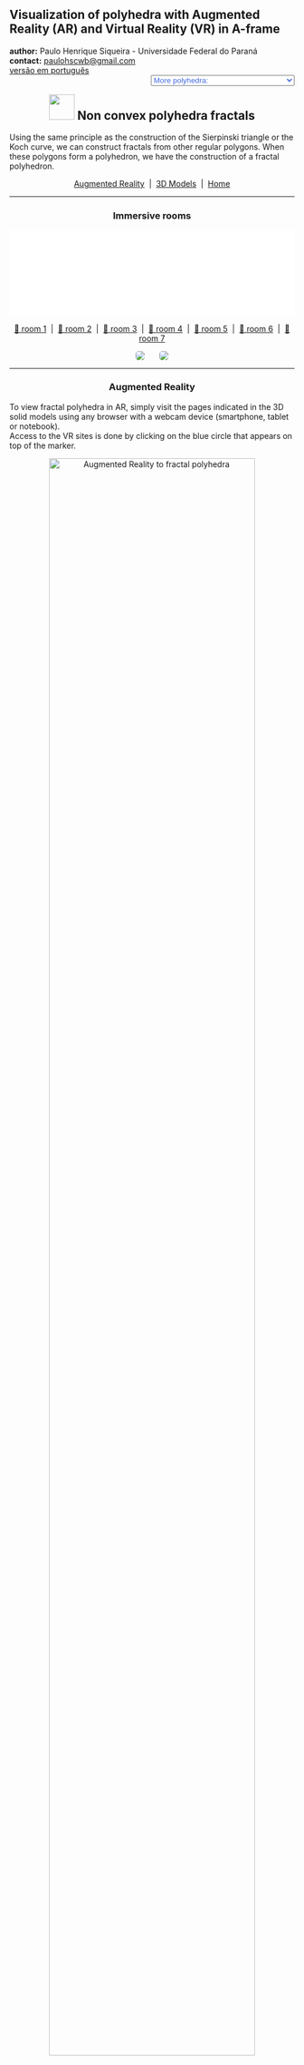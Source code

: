 <link rel="stylesheet" href="../scripts/style.css">
<link rel="icon" type="image/png" href="vr/salas/imagens/icone.png">
<h2>Visualization of polyhedra with Augmented Reality (AR) and Virtual Reality (VR) in A-frame</h2>
 <b>author:</b> Paulo Henrique Siqueira - Universidade Federal do Paraná
 <br><b>contact:</b> <a href="#">paulohscwb@gmail.com</a>
 <br><a href="https://paulohscwb.github.io/polyhedra2/fractalnonconvex/pt-br/">versão em português</a>
 <form style="margin: 0 auto; float:right; text-align:right; width:100%; margin-bottom:15px;">
	<select id="url" onchange="urlHandler(this.value)" style="color:royalblue;">
		<option disabled selected value>More polyhedra:</option>
		<option value="../ArchimedeanCatalanHulls/">Archimedean and Catalan convex hulls</option>
		<option value="../fractalplatonic/">Platonic polyhedra fractals</option>
		<option disabled value="../fractalnonconvex/">Non convex polyhedra fractals</option>
		<option value="../fractalarchimedean/">Archimedean polyhedra fractals</option>
		<option value="../chamfered/">Chamfered polyhedra</option>
		<option value="../propellor/">Propellor polyhedra</option>
		<option value="../diamonds/">Diamond polyhedra</option>
	</select>
</form>
<script>
function urlHandler(value) {                               
    window.location.assign(`${value}`);
}
</script>

<p id="p1"></p>
  <h2 align="center"><img src="vr/salas/imagens/icone.png" style="margin-bottom:-10px" width="45"> Non convex polyhedra fractals</h2>
Using the same principle as the construction of the Sierpinski triangle or the Koch curve, we can construct fractals from other regular polygons. When these polygons form a polyhedron, we have the construction of a fractal polyhedron.

<p align="center"><a href="#ra">Augmented Reality</a><span>&nbsp;&nbsp;|&nbsp;&nbsp;</span><a href="#m3d">3D Models</a><span>&nbsp;&nbsp;|&nbsp;&nbsp;</span><a href="../">Home</a></p>
  <hr>
 <h3 align="center">Immersive rooms</h3>
  <div class="embed-container"><iframe width="100%" src="sala1.htm" title="Sala Imersiva de Fractais de poliedros" frameborder="0" loading="lazy"></iframe></div>
  <p align="center"><a href="sala1.htm" target="_blank">&#x1f517; room 1</a><span>&nbsp;&nbsp;|&nbsp;&nbsp;</span><a href="sala2.htm" target="_blank">&#x1f517; room 2</a><span>&nbsp;&nbsp;|&nbsp;&nbsp;</span><a href="sala3.htm" target="_blank">&#x1f517; room 3</a><span>&nbsp;&nbsp;|&nbsp;&nbsp;</span><a href="sala4.htm" target="_blank">&#x1f517; room 4</a><span>&nbsp;&nbsp;|&nbsp;&nbsp;</span><a href="sala5.htm" target="_blank">&#x1f517; room 5</a><span>&nbsp;&nbsp;|&nbsp;&nbsp;</span><a href="sala6.htm" target="_blank">&#x1f517; room 6</a><span>&nbsp;&nbsp;|&nbsp;&nbsp;</span><a href="sala7.htm" target="_blank">&#x1f517; room 7</a></p>
  <p align="center"><img src="vr/salas/videos/fractalnonconvex1.gif" style="max-width: 47%; border-radius:5px; margin-right:5%" loading="lazy"/><img src="vr/salas/videos/fractalnonconvex2.gif" style="max-width: 47%; border-radius:5px" loading="lazy"/></p>
 <hr> 
  <h3 id="ra" align="center">Augmented Reality</h3>
To view fractal polyhedra in AR, simply visit the pages indicated in the 3D solid models using any browser with a webcam device (smartphone, tablet or notebook).
<br>Access to the VR sites is done by clicking on the blue circle that appears on top of the marker.
<p align="center"><img style="border-radius:7px;" alt="Augmented Reality to fractal polyhedra" src="ar/example.jpg" width="85%"></p>
<p align="center"><img src="ar/fractalnonconvex.gif" alt="Augmented Reality to fractal polyhedra" style="max-width: 92%; border-radius:5px;" loading="lazy"/></p>
<hr>
<h3 id="m3d" align="center">3D models</h3>
<iframe width="560" height="315" style="max-width:100%" src="https://www.youtube.com/embed/videoseries?list=PLy0I_lGW8HxWvg2uw06vbRaVe7ot5zUIQ" title="YouTube video player" frameborder="0" allow="accelerometer; autoplay; clipboard-write; encrypted-media; gyroscope; picture-in-picture; web-share" allowfullscreen></iframe>
<h4>1. Escher solid fractal</h4>
<a href="vr/FractalEscher.htm" target="_blank" title="3D model" class="fotoA"><img src="ar/18A.png" class="foto" alt="Escher solid fractal"></a><img src="ar/18.png" class="qr">
 <br><br>Applying the construction principle of the Sierpinski triangle to the 48 faces of the Escher solid, we obtain an Escher solid fractal. In the first order of fractal construction, we construct a new solid at 12 vertices of the original polyhedron. In this example, we have representations of the solid in orders 0, 1, 2 and 3.
 <table>
	<tr>
		<th>order</th>
		<th>polyhedra</th>
		<th>faces</th>
		<th>edges</th>
		<th>vertices</th>
	</tr>
	<tr>
		<td>0</td>
		<td>1</td>
		<td>48</td>
		<td>72</td>
		<td>26</td>
	</tr>
	<tr>
		<td>1</td>
		<td>12</td>
		<td>576</td>
		<td>864</td>
		<td>312</td>
	</tr>
	<tr>
		<td>2</td>
		<td>144</td>
		<td>6912</td>
		<td>10368</td>
		<td>3744</td>
	</tr>
	<tr>
		<td>3</td>
		<td>1728</td>
		<td>82944</td>
		<td>124416</td>
		<td>44928</td>
	</tr>
 </table>
 <a href="ra.html" class="raAR" title="Augmented reality" target="_blank"></a>
 <hr>
<h4>2. Small stellated dodecahedron fractal</h4>
<a href="vr/FractalSmallStellatedDodecahedron.htm" target="_blank" title="3D model" class="fotoA"><img src="ar/19A.png" class="foto" alt="Small stellated dodecahedron fractal"></a><img src="ar/19.png" class="qr">
 <br><br>Applying the construction principle of the Koch curve to the 12 faces of the small stellated dodecahedron, we obtain a small stellated dodecahedron fractal. In the first order of fractal construction, we construct a new solid at each vertex of the original polyhedron. In this example, we have representations of the solid in orders 0, 1, 2 and 3.
 <table>
	<tr>
		<th>order</th>
		<th>polyhedra</th>
		<th>faces</th>
		<th>edges</th>
		<th>vertices</th>
	</tr>
	<tr>
		<td>0</td>
		<td>1</td>
		<td>12</td>
		<td>30</td>
		<td>12</td>
	</tr>
	<tr>
		<td>1</td>
		<td>12</td>
		<td>144</td>
		<td>360</td>
		<td>144</td>
	</tr>
	<tr>
		<td>2</td>
		<td>144</td>
		<td>1728</td>
		<td>4320</td>
		<td>1728</td>
	</tr>
	<tr>
		<td>3</td>
		<td>1728</td>
		<td>20736</td>
		<td>51840</td>
		<td>20736</td>
	</tr>
 </table>
 <a href="ra.html" class="raAR" title="Augmented reality" target="_blank"></a>
 <hr>
<h4>3. Great stellated dodecahedron fractal</h4>
<a href="vr/FractalGreatStellatedDodecahedron.htm" target="_blank" title="3D model" class="fotoA"><img src="ar/22A.png" class="foto" alt="Great stellated dodecahedron fractal"></a><img src="ar/22.png" class="qr">
 <br><br>Applying the construction principle of the Koch curve to the 12 faces of the great stellated dodecahedron, we obtain a great stellated dodecahedron fractal. In the first order of fractal construction, we construct a new solid at each vertex of the original polyhedron. In this example, we have representations of the solid in orders 0, 1, 2 and 3.
 <table>
	<tr>
		<th>order</th>
		<th>polyhedra</th>
		<th>faces</th>
		<th>edges</th>
		<th>vertices</th>
	</tr>
	<tr>
		<td>0</td>
		<td>1</td>
		<td>12</td>
		<td>30</td>
		<td>20</td>
	</tr>
	<tr>
		<td>1</td>
		<td>21</td>
		<td>252</td>
		<td>630</td>
		<td>420</td>
	</tr>
	<tr>
		<td>2</td>
		<td>441</td>
		<td>5292</td>
		<td>13230</td>
		<td>8820</td>
	</tr>
	<tr>
		<td>3</td>
		<td>9261</td>
		<td>111132</td>
		<td>277830</td>
		<td>185220</td>
	</tr>
 </table>
 <a href="ra.html" class="raAR" title="Augmented reality" target="_blank"></a>
 <hr>
<h4>4. Great icosahedron fractal</h4>
<a href="vr/FractalGreatIcosahedron.htm" target="_blank" title="3D model" class="fotoA"><img src="ar/20A.png" class="foto" alt="Great icosahedron fractal"></a><img src="ar/20.png" class="qr">
 <br><br>Applying the construction principle of the Koch curve to the 20 faces of the great icosahedron, we obtain a great icosahedron fractal. In the first order of fractal construction, we construct a new solid at each vertex of the original polyhedron. In this example, we have representations of the solid in orders 0, 1, 2 and 3.
 <table>
	<tr>
		<th>order</th>
		<th>polyhedra</th>
		<th>faces</th>
		<th>edges</th>
		<th>vertices</th>
	</tr>
	<tr>
		<td>0</td>
		<td>1</td>
		<td>20</td>
		<td>30</td>
		<td>12</td>
	</tr>
	<tr>
		<td>1</td>
		<td>12</td>
		<td>240</td>
		<td>360</td>
		<td>144</td>
	</tr>
	<tr>
		<td>2</td>
		<td>144</td>
		<td>2880</td>
		<td>4320</td>
		<td>1728</td>
	</tr>
	<tr>
		<td>3</td>
		<td>1728</td>
		<td>34560</td>
		<td>51840</td>
		<td>20736</td>
	</tr>
 </table>
 <a href="ra1.html" class="raAR" title="Augmented reality" target="_blank"></a>
 <hr>
<h4>5. Great dodecahedron fractal</h4>
<a href="vr/FractalGreatDodecahedron.htm" target="_blank" title="3D model" class="fotoA"><img src="ar/21A.png" class="foto" alt="Joined Truncated Icosahedron"></a><img src="ar/21.png" class="qr">
 <br><br>Applying the construction principle of the Koch curve to the 12 faces of the great dodecahedron, we obtain a great dodecahedron fractal. In the first order of fractal construction, we construct a new solid at each vertex of the original polyhedron. In this example, we have representations of the solid in orders 0, 1, 2 and 3.
 <table>
	<tr>
		<th>order</th>
		<th>polyhedra</th>
		<th>faces</th>
		<th>edges</th>
		<th>vertices</th>
	</tr>
	<tr>
		<td>0</td>
		<td>1</td>
		<td>12</td>
		<td>30</td>
		<td>12</td>
	</tr>
	<tr>
		<td>1</td>
		<td>12</td>
		<td>144</td>
		<td>360</td>
		<td>144</td>
	</tr>
	<tr>
		<td>2</td>
		<td>144</td>
		<td>1728</td>
		<td>4320</td>
		<td>1728</td>
	</tr>
	<tr>
		<td>3</td>
		<td>1728</td>
		<td>20736</td>
		<td>51840</td>
		<td>20736</td>
	</tr>
 </table>
 <a href="ra1.html" class="raAR" title="Augmented reality" target="_blank"></a>
 <hr>
 <h4>6. Great stellapentakis dodecahedron fractal</h4>
<a href="vr/FractalGreatStellapentakisDodecahedron.htm" target="_blank" title="3D model" class="fotoA"><img src="ar/29A.png" class="foto" alt="Great stellapentakis dodecahedron fractal"></a><img src="ar/29.png" class="qr">
 <br><br>Applying the construction principle of the Koch curve to 20 faces of the great stellapentakis dodecahedron, we obtain a great stellapentakis dodecahedron fractal. In the first order of fractal construction, we construct a new solid at 20 vertices of the original polyhedron. In this example, we have representations of the solid in orders 0, 1, 2 and 3.
 <table>
	<tr>
		<th>order</th>
		<th>polyhedra</th>
		<th>faces</th>
		<th>edges</th>
		<th>vertices</th>
	</tr>
	<tr>
		<td>0</td>
		<td>1</td>
		<td>60</td>
		<td>90</td>
		<td>32</td>
	</tr>
	<tr>
		<td>1</td>
		<td>21</td>
		<td>1260</td>
		<td>1890</td>
		<td>672</td>
	</tr>
	<tr>
		<td>2</td>
		<td>441</td>
		<td>26460</td>
		<td>39690</td>
		<td>14112</td>
	</tr>
	<tr>
		<td>3</td>
		<td>9261</td>
		<td>555660</td>
		<td>833490</td>
		<td>296352</td>
	</tr>
 </table>
 <a href="ra1.html" class="raAR" title="Augmented reality" target="_blank"></a>
<hr>
<h4>7. Pentagramic dipyramid fractal</h4>
<a href="vr/FractalPentagrammicDipyramid.htm" target="_blank" title="3D model" class="fotoA"><img src="ar/23A.png" class="foto" alt="Pentagramic dipyramid fractal"></a><img src="ar/23.png" class="qr">
 <br><br>Applying the construction principle of the Koch curve to the edges that form the pentagram of the pentagramic dipyramid, we obtain a pentagramic dipyramid fractal. In the first order of fractal construction, we construct a new solid at 5 vertices of the original polyhedron. In this example, we have representations of the solid in orders 0, 1, 2, 3 and 4.
 <table>
	<tr>
		<th>order</th>
		<th>polyhedra</th>
		<th>faces</th>
		<th>edges</th>
		<th>vertices</th>
	</tr>
	<tr>
		<td>0</td>
		<td>1</td>
		<td>10</td>
		<td>15</td>
		<td>7</td>
	</tr>
	<tr>
		<td>1</td>
		<td>6</td>
		<td>60</td>
		<td>90</td>
		<td>42</td>
	</tr>
	<tr>
		<td>2</td>
		<td>36</td>
		<td>360</td>
		<td>540</td>
		<td>252</td>
	</tr>
	<tr>
		<td>3</td>
		<td>216</td>
		<td>2160</td>
		<td>3240</td>
		<td>1512</td>
	</tr>
	<tr>
		<td>4</td>
		<td>1296</td>
		<td>12960</td>
		<td>19440</td>
		<td>9072</td>
	</tr>
 </table>
 <a href="ra2.html" class="raAR" title="Augmented reality" target="_blank"></a>
 <hr>
<h4>8. Medial triambic icosahedron fractal</h4>
<a href="vr/FractalMedialTriambicIcosahedron.htm" target="_blank" title="3D model" class="fotoA"><img src="ar/24A.png" class="foto" alt="Medial triambic icosahedron fractal"></a><img src="ar/24.png" class="qr">
 <br><br>Applying the construction principle of the Koch curve to 12 faces of the medial triambic icosahedron, we obtain a medial triambic icosahedron fractal. In the first order of fractal construction, we construct a new solid at 12 vertices of the original polyhedron. In this example, we have representations of the solid in orders 0, 1, 2 and 3.
 <table>
	<tr>
		<th>order</th>
		<th>polyhedra</th>
		<th>faces</th>
		<th>edges</th>
		<th>vertices</th>
	</tr>
	<tr>
		<td>0</td>
		<td>1</td>
		<td>20</td>
		<td>60</td>
		<td>24</td>
	</tr>
	<tr>
		<td>1</td>
		<td>13</td>
		<td>260</td>
		<td>780</td>
		<td>312</td>
	</tr>
	<tr>
		<td>2</td>
		<td>169</td>
		<td>3380</td>
		<td>10140</td>
		<td>4056</td>
	</tr>
	<tr>
		<td>3</td>
		<td>2197</td>
		<td>43940</td>
		<td>131820</td>
		<td>52728</td>
	</tr>
 </table>
 <a href="ra2.html" class="raAR" title="Augmented reality" target="_blank"></a>
 <hr>
 <h4>9. Great rhombic triacontahedron fractal</h4>
<a href="vr/FractalGreatRhombicTriacontahedron.htm" target="_blank" title="3D model" class="fotoA"><img src="ar/44A.png" class="foto" alt="Great rhombic triacontahedron fractal"></a><img src="ar/44.png" class="qr">
 <br><br>Applying the construction principle of the Koch curve to 20 faces of the great rhombic triacontahedron, we obtain a great rhombic triacontahedron fractal. In the first order of fractal construction, we construct a new solid at 20 vertices of the original polyhedron. In this example, we have representations of the solid in orders 0, 1, 2 and 3.
 <table>
	<tr>
		<th>order</th>
		<th>polyhedra</th>
		<th>faces</th>
		<th>edges</th>
		<th>vertices</th>
	</tr>
	<tr>
		<td>0</td>
		<td>1</td>
		<td>30</td>
		<td>60</td>
		<td>32</td>
	</tr>
	<tr>
		<td>1</td>
		<td>21</td>
		<td>630</td>
		<td>1260</td>
		<td>672</td>
	</tr>
	<tr>
		<td>2</td>
		<td>441</td>
		<td>13230</td>
		<td>26460</td>
		<td>14112</td>
	</tr>
	<tr>
		<td>3</td>
		<td>9261</td>
		<td>277830</td>
		<td>555660</td>
		<td>296352</td>
	</tr>
 </table>
 <a href="ra2.html" class="raAR" title="Augmented reality" target="_blank"></a>
 <hr>
 <h4>10. Medial rhombic triacontahedron fractal</h4>
<a href="vr/FractalMedialRhombicTriacontahedron.htm" target="_blank" title="3D model" class="fotoA"><img src="ar/25A.png" class="foto" alt="Medial rhombic triacontahedron fractal"></a><img src="ar/25.png" class="qr">
 <br><br>Applying the construction principle of the Koch curve to 12 faces of the medial rhombic triacontahedron, we obtain a medial rhombic triacontahedron fractal. In the first order of fractal construction, we construct a new solid at 12 vertices of the original polyhedron. In this example, we have representations of the solid in orders 0, 1, 2 and 3.
 <table>
	<tr>
		<th>order</th>
		<th>polyhedra</th>
		<th>faces</th>
		<th>edges</th>
		<th>vertices</th>
	</tr>
	<tr>
		<td>0</td>
		<td>1</td>
		<td>30</td>
		<td>60</td>
		<td>24</td>
	</tr>
	<tr>
		<td>1</td>
		<td>13</td>
		<td>390</td>
		<td>780</td>
		<td>312</td>
	</tr>
	<tr>
		<td>2</td>
		<td>169</td>
		<td>5070</td>
		<td>10140</td>
		<td>4056</td>
	</tr>
	<tr>
		<td>3</td>
		<td>2197</td>
		<td>65910</td>
		<td>131820</td>
		<td>52728</td>
	</tr>
 </table>
 <a href="ra3.html" class="raAR" title="Augmented reality" target="_blank"></a>
 <p class="topop"><a href="#p1" class="topo">back to top</a></p>
 <hr>
 <h4>11. Small ditrigonal dodecacronic hexecontahedron fractal</h4>
<a href="vr/FractalSmallDitrigonalDodecacronicHexecontahedron.htm" target="_blank" title="3D model" class="fotoA"><img src="ar/26A.png" class="foto" alt="Small ditrigonal dodecacronic hexecontahedron fractal"></a><img src="ar/26.png" class="qr">
 <br><br>Applying the construction principle of the Koch curve to 12 faces of the small ditrigonal dodecacronic hexecontahedron, we obtain a small ditrigonal dodecacronic hexecontahedron fractal. In the first order of fractal construction, we construct a new solid at 12 vertices of the original polyhedron. In this example, we have representations of the solid in orders 0, 1, 2 and 3.
 <table>
	<tr>
		<th>order</th>
		<th>polyhedra</th>
		<th>faces</th>
		<th>edges</th>
		<th>vertices</th>
	</tr>
	<tr>
		<td>0</td>
		<td>1</td>
		<td>60</td>
		<td>120</td>
		<td>44</td>
	</tr>
	<tr>
		<td>1</td>
		<td>13</td>
		<td>780</td>
		<td>1560</td>
		<td>572</td>
	</tr>
	<tr>
		<td>2</td>
		<td>169</td>
		<td>10140</td>
		<td>20280</td>
		<td>7436</td>
	</tr>
	<tr>
		<td>3</td>
		<td>2197</td>
		<td>131820</td>
		<td>263640</td>
		<td>96668</td>
	</tr>
 </table>
 <a href="ra3.html" class="raAR" title="Augmented reality" target="_blank"></a>
 <hr>
 <h4>12. Rhombicosacron fractal</h4>
<a href="vr/FractalRhombicosacron.htm" target="_blank" title="3D model" class="fotoA"><img src="ar/46A.png" class="foto" alt="Rhombicosacron fractal"></a><img src="ar/46.png" class="qr">
 <br><br>Applying the construction principle of the Koch curve to 20 faces of the rhombicosacron, we obtain a rhombicosacron fractal. In the first order of fractal construction, we construct a new solid at 20 vertices of the original polyhedron. In this example, we have representations of the solid in orders 0, 1, 2 and 3.
 <table>
	<tr>
		<th>order</th>
		<th>polyhedra</th>
		<th>faces</th>
		<th>edges</th>
		<th>vertices</th>
	</tr>
	<tr>
		<td>0</td>
		<td>1</td>
		<td>60</td>
		<td>120</td>
		<td>50</td>
	</tr>
	<tr>
		<td>1</td>
		<td>21</td>
		<td>1260</td>
		<td>2520</td>
		<td>1050</td>
	</tr>
	<tr>
		<td>2</td>
		<td>441</td>
		<td>26460</td>
		<td>52920</td>
		<td>22050</td>
	</tr>
	<tr>
		<td>3</td>
		<td>9261</td>
		<td>555660</td>
		<td>1111320</td>
		<td>463050</td>
	</tr>
 </table>
 <a href="ra3.html" class="raAR" title="Augmented reality" target="_blank"></a>
 <hr>
 <h4>13. Small hexacronic icositetrahedron fractal</h4>
<a href="vr/FractalSmallHexacronicIcositetrahedron.htm" target="_blank" title="3D model" class="fotoA"><img src="ar/27A.png" class="foto" alt="Small hexacronic icositetrahedron fractal"></a><img src="ar/27.png" class="qr">
 <br><br>Applying the construction principle of the Koch curve to 6 faces of the small hexacronic icositetrahedron, we obtain a small hexacronic icositetrahedron fractal. In the first order of fractal construction, we construct a new solid at 6 vertices of the original polyhedron. In this example, we have representations of the solid in orders 0, 1, 2 and 3.
 <table>
	<tr>
		<th>order</th>
		<th>polyhedra</th>
		<th>faces</th>
		<th>edges</th>
		<th>vertices</th>
	</tr>
	<tr>
		<td>0</td>
		<td>1</td>
		<td>24</td>
		<td>48</td>
		<td>20</td>
	</tr>
	<tr>
		<td>1</td>
		<td>7</td>
		<td>168</td>
		<td>336</td>
		<td>140</td>
	</tr>
	<tr>
		<td>2</td>
		<td>49</td>
		<td>1176</td>
		<td>2352</td>
		<td>980</td>
	</tr>
	<tr>
		<td>3</td>
		<td>343</td>
		<td>8232</td>
		<td>16464</td>
		<td>6860</td>
	</tr>
 </table>
 <a href="ra4.html" class="raAR" title="Augmented reality" target="_blank"></a>
  <hr>
 <h4>14. Great triakis octahedron fractal</h4>
<a href="vr/FractalGreatTriakisOctahedron.htm" target="_blank" title="3D model" class="fotoA"><img src="ar/28A.png" class="foto" alt="Great triakis octahedron fractal"></a><img src="ar/28.png" class="qr">
 <br><br>Applying the construction principle of the Koch curve to 8 faces of the great triakis octahedron, we obtain a great triakis octahedron fractal. In the first order of fractal construction, we construct a new solid at 8 vertices of the original polyhedron. In this example, we have representations of the solid in orders 0, 1, 2 and 3.
 <table>
	<tr>
		<th>order</th>
		<th>polyhedra</th>
		<th>faces</th>
		<th>edges</th>
		<th>vertices</th>
	</tr>
	<tr>
		<td>0</td>
		<td>1</td>
		<td>24</td>
		<td>36</td>
		<td>14</td>
	</tr>
	<tr>
		<td>1</td>
		<td>9</td>
		<td>216</td>
		<td>324</td>
		<td>126</td>
	</tr>
	<tr>
		<td>2</td>
		<td>81</td>
		<td>1944</td>
		<td>2916</td>
		<td>1134</td>
	</tr>
	<tr>
		<td>3</td>
		<td>729</td>
		<td>17496</td>
		<td>26244</td>
		<td>10216</td>
	</tr>
 </table>
 <a href="ra4.html" class="raAR" title="Augmented reality" target="_blank"></a>
 <hr>
 <h4>15. Great disdyakis dodecahedron fractal</h4>
<a href="vr/FractalGreatDisdyakisDodecahedron.htm" target="_blank" title="3D model" class="fotoA"><img src="ar/30A.png" class="foto" alt="Great disdyakis dodecahedron fractal"></a><img src="ar/30.png" class="qr">
 <br><br>Applying the construction principle of the Koch curve to 8 faces of the great disdyakis dodecahedron, we obtain a great disdyakis dodecahedron fractal. In the first order of fractal construction, we construct a new solid at 8 vertices of the original polyhedron. In this example, we have representations of the solid in orders 0, 1, 2 and 3.
 <table>
	<tr>
		<th>order</th>
		<th>polyhedra</th>
		<th>faces</th>
		<th>edges</th>
		<th>vertices</th>
	</tr>
	<tr>
		<td>0</td>
		<td>1</td>
		<td>48</td>
		<td>72</td>
		<td>20</td>
	</tr>
	<tr>
		<td>1</td>
		<td>9</td>
		<td>432</td>
		<td>648</td>
		<td>180</td>
	</tr>
	<tr>
		<td>2</td>
		<td>81</td>
		<td>3888</td>
		<td>5832</td>
		<td>1620</td>
	</tr>
	<tr>
		<td>3</td>
		<td>729</td>
		<td>34992</td>
		<td>52488</td>
		<td>14580</td>
	</tr>
 </table>
 <a href="ra4.html" class="raAR" title="Augmented reality" target="_blank"></a>
 <hr>
 <h4>16. Small rhombidodecacron fractal</h4>
<a href="vr/FractalSmallRhombidodecacron.htm" target="_blank" title="3D model" class="fotoA"><img src="ar/45A.png" class="foto" alt="Small rhombidodecacron fractal"></a><img src="ar/45.png" class="qr">
 <br><br>Applying the construction principle of the Koch curve to 12 faces of the small rhombidodecacron, we obtain a small rhombidodecacron fractal. In the first order of fractal construction, we construct a new solid at 12 vertices of the original polyhedron. In this example, we have representations of the solid in orders 0, 1, 2 and 3.
 <table>
	<tr>
		<th>order</th>
		<th>polyhedra</th>
		<th>faces</th>
		<th>edges</th>
		<th>vertices</th>
	</tr>
	<tr>
		<td>0</td>
		<td>1</td>
		<td>60</td>
		<td>120</td>
		<td>42</td>
	</tr>
	<tr>
		<td>1</td>
		<td>13</td>
		<td>780</td>
		<td>1560</td>
		<td>546</td>
	</tr>
	<tr>
		<td>2</td>
		<td>169</td>
		<td>10140</td>
		<td>20280</td>
		<td>7098</td>
	</tr>
	<tr>
		<td>3</td>
		<td>2197</td>
		<td>131820</td>
		<td>263640</td>
		<td>92274</td>
	</tr>
 </table>
 <a href="ra4.html" class="raAR" title="Augmented reality" target="_blank"></a>
 <hr>
 <h4>17. Great triakis icosahedron fractal</h4>
<a href="vr/FractalGreatTriakisIcosahedron.htm" target="_blank" title="3D model" class="fotoA"><img src="ar/47A.png" class="foto" alt="Great triakis icosahedron fractal"></a><img src="ar/47.png" class="qr">
 <br><br>Applying the construction principle of the Koch curve to 12 faces of the great triakis icosahedron, we obtain a great triakis icosahedron fractal. In the first order of fractal construction, we construct a new solid at 12 faces of the original polyhedron. In this example, we have representations of the solid in orders 0, 1, 2 and 3.
 <table>
	<tr>
		<th>order</th>
		<th>polyhedra</th>
		<th>faces</th>
		<th>edges</th>
		<th>vertices</th>
	</tr>
	<tr>
		<td>0</td>
		<td>1</td>
		<td>60</td>
		<td>90</td>
		<td>32</td>
	</tr>
	<tr>
		<td>1</td>
		<td>13</td>
		<td>780</td>
		<td>1170</td>
		<td>416</td>
	</tr>
	<tr>
		<td>2</td>
		<td>169</td>
		<td>10140</td>
		<td>15210</td>
		<td>5408</td>
	</tr>
	<tr>
		<td>3</td>
		<td>2197</td>
		<td>131820</td>
		<td>197730</td>
		<td>70304</td>
	</tr>
 </table>
 <a href="ra4.html" class="raAR" title="Augmented reality" target="_blank"></a>
 <hr>
 <h4>18. Great truncated icosahedron fractal</h4>
<a href="vr/FractalTruncatedGreatIcosahedron.htm" target="_blank" title="3D model" class="fotoA"><img src="ar/48A.png" class="foto" alt="Great truncated icosahedron fractal"></a><img src="ar/48.png" class="qr">
 <br><br>Applying the construction principle of the Koch curve to 12 faces of the great truncated icosahedron, we obtain a great truncated icosahedron fractal. In the first order of fractal construction, we construct a new solid at 12 faces of the original polyhedron. In this example, we have representations of the solid in orders 0, 1, 2 and 3.
 <table>
	<tr>
		<th>order</th>
		<th>polyhedra</th>
		<th>faces</th>
		<th>edges</th>
		<th>vertices</th>
	</tr>
	<tr>
		<td>0</td>
		<td>1</td>
		<td>32</td>
		<td>90</td>
		<td>60</td>
	</tr>
	<tr>
		<td>1</td>
		<td>13</td>
		<td>416</td>
		<td>1170</td>
		<td>780</td>
	</tr>
	<tr>
		<td>2</td>
		<td>169</td>
		<td>5408</td>
		<td>15210</td>
		<td>10140</td>
	</tr>
	<tr>
		<td>3</td>
		<td>2197</td>
		<td>70304</td>
		<td>197730</td>
		<td>131820</td>
	</tr>
 </table>
 <a href="ra4.html" class="raAR" title="Augmented reality" target="_blank"></a>
 <hr>
 <h4>19. Pentagrammic dipyramid fractal</h4>
<a href="vr/FractalPentagrammicDipyramidA.htm" target="_blank" title="3D model" class="fotoA"><img src="ar/54A.png" class="foto" alt="Pentagrammic dipyramid fractal"></a><img src="ar/54.png" class="qr">
 <br><br>Applying the principle of repetition of solids at vertices of the pentagrammic dipyramid, we obtain a pentagrammic dipyramid fractal. In the first order of fractal construction, we construct a new solid at each vertice of the original polyhedron. In this example, we have representations of the solid in orders 0, 1, 2, 3, 4 and 5.
 <table>
	<tr>
		<th>order</th>
		<th>polyhedra</th>
		<th>faces</th>
		<th>edges</th>
		<th>vertices</th>
	</tr>
	<tr>
		<td>0</td>
		<td>1</td>
		<td>10</td>
		<td>15</td>
		<td>7</td>
	</tr>
	<tr>
		<td>1</td>
		<td>6</td>
		<td>60</td>
		<td>90</td>
		<td>42</td>
	</tr>
	<tr>
		<td>2</td>
		<td>11</td>
		<td>110</td>
		<td>165</td>
		<td>77</td>
	</tr>
	<tr>
		<td>3</td>
		<td>21</td>
		<td>210</td>
		<td>315</td>
		<td>147</td>
	</tr>
	<tr>
		<td>4</td>
		<td>41</td>
		<td>410</td>
		<td>615</td>
		<td>287</td>
	</tr>
	<tr>
		<td>5</td>
		<td>81</td>
		<td>810</td>
		<td>1215</td>
		<td>567</td>
	</tr>
 </table>
 <a href="ra4.html" class="raAR" title="Augmented reality" target="_blank"></a>
 <hr>
 <h4>20. Heptagrammic dipyramid fractal</h4>
<a href="vr/FractalHeptagrammicDipyramidA.htm" target="_blank" title="3D model" class="fotoA"><img src="ar/55A.png" class="foto" alt="Pentagrammic dipyramid fractal"></a><img src="ar/55.png" class="qr">
 <br><br>Applying the principle of repetition of solids at vertices of the heptagrammic dipyramid, we obtain a heptagrammic dipyramid fractal. In the first order of fractal construction, we construct a new solid at each vertice of the original polyhedron. In this example, we have representations of the solid in orders 0, 1, 2, 3, 4 and 5.
 <table>
	<tr>
		<th>order</th>
		<th>polyhedra</th>
		<th>faces</th>
		<th>edges</th>
		<th>vertices</th>
	</tr>
	<tr>
		<td>0</td>
		<td>1</td>
		<td>14</td>
		<td>21</td>
		<td>9</td>
	</tr>
	<tr>
		<td>1</td>
		<td>8</td>
		<td>112</td>
		<td>168</td>
		<td>72</td>
	</tr>
	<tr>
		<td>2</td>
		<td>15</td>
		<td>210</td>
		<td>315</td>
		<td>135</td>
	</tr>
	<tr>
		<td>3</td>
		<td>29</td>
		<td>406</td>
		<td>609</td>
		<td>261</td>
	</tr>
	<tr>
		<td>4</td>
		<td>57</td>
		<td>798</td>
		<td>1197</td>
		<td>513</td>
	</tr>
	<tr>
		<td>5</td>
		<td>113</td>
		<td>1582</td>
		<td>2373</td>
		<td>1017</td>
	</tr>
 </table>
 <a href="ra4.html" class="raAR" title="Augmented reality" target="_blank"></a>
 <p class="topop"><a href="#p1" class="topo">back to top</a></p>
 <hr>
 <h4>21. Great pentakis dodecahedron fractal</h4>
<a href="vr/FractalGreatPentakisDodecahedron.htm" target="_blank" title="3D model" class="fotoA"><img src="ar/49A.png" class="foto" alt="Great Pentakis Dodecahedron fractal"></a><img src="ar/49.png" class="qr">
 <br><br>Applying the construction principle of the Koch curve to 12 vertices of the great pentakis dodecahedron, we obtain a great pentakis dodecahedron fractal. In the first order of fractal construction, we construct a new solid at 12 vertices of the original polyhedron. In this example, we have representations of the solid in orders 0, 1, 2 and 3.
 <table>
	<tr>
		<th>order</th>
		<th>polyhedra</th>
		<th>faces</th>
		<th>edges</th>
		<th>vertices</th>
	</tr>
	<tr>
		<td>0</td>
		<td>1</td>
		<td>60</td>
		<td>90</td>
		<td>24</td>
	</tr>
	<tr>
		<td>1</td>
		<td>13</td>
		<td>780</td>
		<td>1170</td>
		<td>312</td>
	</tr>
	<tr>
		<td>2</td>
		<td>169</td>
		<td>10140</td>
		<td>15210</td>
		<td>4056</td>
	</tr>
	<tr>
		<td>3</td>
		<td>2197</td>
		<td>131820</td>
		<td>197730</td>
		<td>52728</td>
	</tr>
 </table>
 <a href="ra5.html" class="raAR" title="Augmented reality" target="_blank"></a>
 <hr>
 <h4>22. Icosidodecadodecahedron fractal</h4>
<a href="vr/FractalIcosidodecadodecahedron.htm" target="_blank" title="3D model" class="fotoA"><img src="ar/50A.png" class="foto" alt="icosidodecadodecahedron fractal"></a><img src="ar/50.png" class="qr">
 <br><br>Applying the construction principle of the Koch curve to 12 faces of the icosidodecadodecahedron, we obtain an icosidodecadodecahedron fractal. In the first order of fractal construction, we construct a new solid at 12 faces of the original polyhedron. In this example, we have representations of the solid in orders 0, 1, 2 and 3.
 <table>
	<tr>
		<th>order</th>
		<th>polyhedra</th>
		<th>faces</th>
		<th>edges</th>
		<th>vertices</th>
	</tr>
	<tr>
		<td>0</td>
		<td>1</td>
		<td>44</td>
		<td>120</td>
		<td>60</td>
	</tr>
	<tr>
		<td>1</td>
		<td>13</td>
		<td>572</td>
		<td>1560</td>
		<td>780</td>
	</tr>
	<tr>
		<td>2</td>
		<td>169</td>
		<td>7436</td>
		<td>20280</td>
		<td>10140</td>
	</tr>
	<tr>
		<td>3</td>
		<td>2197</td>
		<td>96668</td>
		<td>263640</td>
		<td>131820</td>
	</tr>
 </table>
 <a href="ra5.html" class="raAR" title="Augmented reality" target="_blank"></a>
<hr>
<h4>23. Rhombicosahedron fractal</h4>
<a href="vr/FractalRhombicosahedron.htm" target="_blank" title="3D model" class="fotoA"><img src="ar/51A.png" class="foto" alt="Rhombicosahedron fractal"></a><img src="ar/51.png" class="qr">
 <br><br>Applying the construction principle of the Koch curve to 12 faces of the rhombicosahedron, we obtain an rhombicosahedron fractal. In the first order of fractal construction, we construct a new solid at 12 faces of the original polyhedron. In this example, we have representations of the solid in orders 0, 1, 2 and 3.
 <table>
	<tr>
		<th>order</th>
		<th>polyhedra</th>
		<th>faces</th>
		<th>edges</th>
		<th>vertices</th>
	</tr>
	<tr>
		<td>0</td>
		<td>1</td>
		<td>50</td>
		<td>120</td>
		<td>60</td>
	</tr>
	<tr>
		<td>1</td>
		<td>13</td>
		<td>650</td>
		<td>1560</td>
		<td>780</td>
	</tr>
	<tr>
		<td>2</td>
		<td>169</td>
		<td>8450</td>
		<td>20280</td>
		<td>10140</td>
	</tr>
	<tr>
		<td>3</td>
		<td>2197</td>
		<td>109850</td>
		<td>263640</td>
		<td>131820</td>
	</tr>
 </table>
 <a href="ra5.html" class="raAR" title="Augmented reality" target="_blank"></a>
 <hr>
 <h4>24. Medial inverted pentagonal hexecontahedron fractal</h4>
<a href="vr/FractalMedialInvertedPentagonalHexecontahedron.htm" target="_blank" title="3D model" class="fotoA"><img src="ar/52A.png" class="foto" alt="Medial inverted pentagonal hexecontahedron fractal"></a><img src="ar/52.png" class="qr">
 <br><br>Applying the construction principle of the Koch curve to 12 vertices of the medial inverted pentagonal hexecontahedron, we obtain a medial inverted pentagonal hexecontahedron fractal. In the first order of fractal construction, we construct a new solid at 12 vertices of the original polyhedron. In this example, we have representations of the solid in orders 0, 1, 2 and 3.
 <table>
	<tr>
		<th>order</th>
		<th>polyhedra</th>
		<th>faces</th>
		<th>edges</th>
		<th>vertices</th>
	</tr>
	<tr>
		<td>0</td>
		<td>1</td>
		<td>60</td>
		<td>150</td>
		<td>84</td>
	</tr>
	<tr>
		<td>1</td>
		<td>13</td>
		<td>780</td>
		<td>1950</td>
		<td>1092</td>
	</tr>
	<tr>
		<td>2</td>
		<td>169</td>
		<td>10140</td>
		<td>25350</td>
		<td>14196</td>
	</tr>
	<tr>
		<td>3</td>
		<td>2197</td>
		<td>131820</td>
		<td>329550</td>
		<td>184548</td>
	</tr>
 </table>
 <a href="ra5.html" class="raAR" title="Augmented reality" target="_blank"></a>
 <hr>
 <h4>25. Heptagrammic dipyramid fractal</h4>
<a href="vr/FractalHeptagrammicDipyramid.htm" target="_blank" title="3D model" class="fotoA"><img src="ar/53A.png" class="foto" alt="Heptagrammic dipyramid fractal"></a><img src="ar/53.png" class="qr">
 <br><br>Applying the construction principle of the Koch curve to vertices of the heptagrammic dipyramid, we obtain a heptagrammic dipyramid fractal. In the first order of fractal construction, we construct a new solid at vertices of the original polyhedron. In this example, we have representations of the solid in orders 0, 1, 2, 3 and 4.
 <table>
	<tr>
		<th>order</th>
		<th>polyhedra</th>
		<th>faces</th>
		<th>edges</th>
		<th>vertices</th>
	</tr>
	<tr>
		<td>0</td>
		<td>1</td>
		<td>14</td>
		<td>21</td>
		<td>9</td>
	</tr>
	<tr>
		<td>1</td>
		<td>8</td>
		<td>112</td>
		<td>168</td>
		<td>72</td>
	</tr>
	<tr>
		<td>2</td>
		<td>64</td>
		<td>896</td>
		<td>1344</td>
		<td>576</td>
	</tr>
	<tr>
		<td>3</td>
		<td>512</td>
		<td>7168</td>
		<td>10752</td>
		<td>4608</td>
	</tr>
	<tr>
		<td>4</td>
		<td>4096</td>
		<td>57344</td>
		<td>86016</td>
		<td>36864</td>
	</tr>
 </table>
 <a href="ra5.html" class="raAR" title="Augmented reality" target="_blank"></a>
 <hr>
 <h4>26. Hexagonal trapezohedron-antiprism toroid fractal</h4>
<a href="vr/FractalHexagonalTrapezohedronAntiprismToroid.htm" target="_blank" title="3D model" class="fotoA"><img src="ar/249A.png" class="foto" alt="Hexagonal trapezohedron-antiprism toroid fractal"></a><img src="ar/249.png" class="qr">
 <br><br>Applying the Antoine necklace construction principle to a hexagonal trapezohedron-antiprism toroid, we obtain a fractal of the hexagonal trapezohedron-antiprism toroid fractal. In this example, we have representations of the solid in orders 0, 1, 2 and 3.
 <table>
	<tr>
		<th>order</th>
		<th>polyhedra</th>
		<th>faces</th>
		<th>edges</th>
		<th>vertices</th>
	</tr>
	<tr>
		<td>0</td>
		<td>1</td>
		<td>24</td>
		<td>48</td>
		<td>24</td>
	</tr>
	<tr>
		<td>1</td>
		<td>16</td>
		<td>384</td>
		<td>768</td>
		<td>384</td>
	</tr>
	<tr>
		<td>2</td>
		<td>256</td>
		<td>6144</td>
		<td>12288</td>
		<td>6144</td>
	</tr>
	<tr>
		<td>3</td>
		<td>4096</td>
		<td>98304</td>
		<td>196608</td>
		<td>98304</td>
	</tr>
 </table>
 <a href="ra5.html" class="raAR" title="Augmented reality" target="_blank"></a>
<hr>
 <h4>27. Tetragonal toroid fractal</h4>
<a href="vr/FractalRegularTetragonalToroid.htm" target="_blank" title="3D model" class="fotoA"><img src="ar/248A.png" class="foto" alt="Tetragonal toroid fractal"></a><img src="ar/248.png" class="qr">
 <br><br>Applying the Antoine necklace construction principle to a tetragonal toroid, we obtain a fractal of the tetragonal toroid fractal. In this example, we have representations of the solid in orders 0, 1, 2 and 3.
 <table>
	<tr>
		<th>order</th>
		<th>polyhedra</th>
		<th>faces</th>
		<th>edges</th>
		<th>vertices</th>
	</tr>
	<tr>
		<td>0</td>
		<td>1</td>
		<td>18</td>
		<td>36</td>
		<td>18</td>
	</tr>
	<tr>
		<td>1</td>
		<td>16</td>
		<td>288</td>
		<td>576</td>
		<td>288</td>
	</tr>
	<tr>
		<td>2</td>
		<td>256</td>
		<td>4608</td>
		<td>9216</td>
		<td>4608</td>
	</tr>
	<tr>
		<td>3</td>
		<td>4096</td>
		<td>73728</td>
		<td>147456</td>
		<td>73728</td>
	</tr>
 </table>
 <a href="ra6.html" class="raAR" title="Augmented reality" target="_blank"></a>
<hr>
 <h4>28. Hexagonal trapezohedron toroid fractal</h4>
<a href="vr/FractalHexagonalTrapezohedronToroid.htm" target="_blank" title="3D model" class="fotoA"><img src="ar/247A.png" class="foto" alt="Hexagonal trapezohedron toroid fractal"></a><img src="ar/247.png" class="qr">
 <br><br>Applying the Antoine necklace construction principle to a hexagonal trapezohedron toroid, we obtain a fractal of the hexagonal trapezohedron toroid fractal. In this example, we have representations of the solid in orders 0, 1, 2 and 3.
 <table>
	<tr>
		<th>order</th>
		<th>polyhedra</th>
		<th>faces</th>
		<th>edges</th>
		<th>vertices</th>
	</tr>
	<tr>
		<td>0</td>
		<td>1</td>
		<td>24</td>
		<td>60</td>
		<td>36</td>
	</tr>
	<tr>
		<td>1</td>
		<td>16</td>
		<td>384</td>
		<td>960</td>
		<td>576</td>
	</tr>
	<tr>
		<td>2</td>
		<td>256</td>
		<td>6144</td>
		<td>15360</td>
		<td>9216</td>
	</tr>
	<tr>
		<td>3</td>
		<td>4096</td>
		<td>98304</td>
		<td>245760</td>
		<td>147456</td>
	</tr>
 </table>
 <a href="ra6.html" class="raAR" title="Augmented reality" target="_blank"></a>
<hr>
 <h4>29. Hexagonal antiprism-trapezohedron toroid fractal</h4>
<a href="vr/FractalHexagonalAntiprismTrapezohedronToroid.htm" target="_blank" title="3D model" class="fotoA"><img src="ar/246A.png" class="foto" alt="Hexagonal antiprism-trapezohedron toroid fractal"></a><img src="ar/246.png" class="qr">
 <br><br>Applying the Antoine necklace construction principle to a hexagonal antiprism-trapezohedron toroid, we obtain a fractal of the hexagonal antiprism-trapezohedron toroid fractal. In this example, we have representations of the solid in orders 0, 1, 2 and 3.
 <table>
	<tr>
		<th>order</th>
		<th>polyhedra</th>
		<th>faces</th>
		<th>edges</th>
		<th>vertices</th>
	</tr>
	<tr>
		<td>0</td>
		<td>1</td>
		<td>24</td>
		<td>48</td>
		<td>24</td>
	</tr>
	<tr>
		<td>1</td>
		<td>16</td>
		<td>384</td>
		<td>768</td>
		<td>384</td>
	</tr>
	<tr>
		<td>2</td>
		<td>256</td>
		<td>6144</td>
		<td>12288</td>
		<td>6144</td>
	</tr>
	<tr>
		<td>3</td>
		<td>4096</td>
		<td>98304</td>
		<td>196608</td>
		<td>98304</td>
	</tr>
 </table>
 <a href="ra6.html" class="raAR" title="Augmented reality" target="_blank"></a>
<hr>
 <h4>30. Anti-octagonal iris toroid fractal</h4>
<a href="vr/FractalAntiOctagonalIrisToroid.htm" target="_blank" title="3D model" class="fotoA"><img src="ar/111A.png" class="foto" alt="Anti-octagonal iris toroid fractal"></a><img src="ar/111.png" class="qr">
 <br><br>Applying the Antoine necklace construction principle to a anti-octagonal iris toroid, we obtain a fractal of the anti-octagonal iris toroid fractal. In this example, we have representations of the solid in orders 0, 1, 2 and 3.
 <table>
	<tr>
		<th>order</th>
		<th>polyhedra</th>
		<th>faces</th>
		<th>edges</th>
		<th>vertices</th>
	</tr>
	<tr>
		<td>0</td>
		<td>1</td>
		<td>32</td>
		<td>48</td>
		<td>16</td>
	</tr>
	<tr>
		<td>1</td>
		<td>16</td>
		<td>512</td>
		<td>768</td>
		<td>256</td>
	</tr>
	<tr>
		<td>2</td>
		<td>256</td>
		<td>8192</td>
		<td>12288</td>
		<td>4096</td>
	</tr>
	<tr>
		<td>3</td>
		<td>4096</td>
		<td>131072</td>
		<td>196608</td>
		<td>65536</td>
	</tr>
 </table>
 <a href="ra6.html" class="raAR" title="Augmented reality" target="_blank"></a>
<p class="topop"><a href="#p1" class="topo">back to top</a></p>
<hr>
 <h4>31. Geometric Christmas tree v1</h4>
<a href="vr/FractalTreeA.htm" target="_blank" title="3D model" class="fotoA"><img src="ar/242A.png" class="foto" alt="Geometric Christmas tree v1"></a><img src="ar/242.png" class="qr">
 <br><br>Construction of a Christmas tree using the following solids: right circular cone frustum, pyramid frustums, a pentagrammic dipyramid and a conical helix with dodecahedrons.
 <a href="ra7.html" class="raAR" title="Augmented reality" target="_blank"></a>
 <hr>
 <h4>32. Geometric Christmas tree v2</h4>
<a href="vr/FractalTreeB.htm" target="_blank" title="3D model" class="fotoA"><img src="ar/243A.png" class="foto" alt="Geometric Christmas tree v2"></a><img src="ar/243.png" class="qr">
 <br><br>Construction of a Christmas tree using the following solids: right circular cone frustum, pyramid frustums, a pentagrammic dipyramid and a conical helix with small stellated dodecahedrons.
 <a href="ra7.html" class="raAR" title="Augmented reality" target="_blank"></a>
 <hr>
 <h4>33. Geometric Christmas tree v3</h4>
<a href="vr/FractalTreeC.htm" target="_blank" title="3D model" class="fotoA"><img src="ar/244A.png" class="foto" alt="Geometric Christmas tree v3"></a><img src="ar/244.png" class="qr">
 <br><br>Construction of a Christmas tree using the following solids: right circular cone frustum, pyramid frustums, a heptagrammic dipyramid and a conical helix with great stellapentakis dodecahedrons.
 <a href="ra7.html" class="raAR" title="Augmented reality" target="_blank"></a>
<p class="topop"><a href="#p1" class="topo">back to top</a></p>
<hr>

<br><a rel="license" href="http://creativecommons.org/licenses/by-nc-nd/4.0/"><img alt="Licença Creative Commons" style="border-width:0" src="https://i.creativecommons.org/l/by-nc-nd/4.0/88x31.png" loading="lazy"/></a><br /><span xmlns:dct="http://purl.org/dc/terms/" property="dct:title">Non convex polyhedra fractals - Visualization of polyhedra with Augmented Reality and Virtual Reality</span> by <a xmlns:cc="http://creativecommons.org/ns#" href="https://paulohscwb.github.io/polyhedra2/fractalnonconvex/" property="cc:attributionName" rel="cc:attributionURL">Paulo Henrique Siqueira</a> is licensed with a license <a rel="license" href="http://creativecommons.org/licenses/by-nc-nd/4.0/">Creative Commons Attribution-NonCommercial-NoDerivatives 4.0 International</a>.

<h4>How to cite this work:</h4> 
<p>Siqueira, P.H., "Non convex polyhedra fractals - Visualization of polyhedra with Augmented Reality and Virtual Reality". Available in: <https://paulohscwb.github.io/polyhedra2/fractalnonconvex/>, October 2023.</p>
<!--<a target="_blank" href="https://doi.org/10.5281/zenodo.8272770"><img src="https://zenodo.org/badge/DOI/10.5281/zenodo.8272770.svg" alt="DOI"></a>-->
<br><br><b>References:</b>
<br>Weisstein, Eric W. "Archimedean Solid" From MathWorld-A Wolfram Web Resource. <a href="http://mathworld.wolfram.com/ArchimedeanSolid.html" target="_blank">http://mathworld.wolfram.com/ArchimedeanSolid.html</a>
<br>Weisstein, Eric W. "Platonic Solid" From MathWorld-A Wolfram Web Resource. <a href="http://mathworld.wolfram.com/PlatonicSolid.html" target="_blank">http://mathworld.wolfram.com/PlatonicSolid.html</a>
<br>Weisstein, Eric W. "Archimedean Dual" From MathWorld-A Wolfram Web Resource. <a href="https://mathworld.wolfram.com/ArchimedeanDual.html" target="_blank">https://mathworld.wolfram.com/ArchimedeanDual.html</a>
<br>Weisstein, Eric W. "Uniform Polyhedron." From MathWorld--A Wolfram Web Resource. <a href="https://mathworld.wolfram.com/UniformPolyhedron.html" target="_blank">https://mathworld.wolfram.com/UniformPolyhedron.html</a>
<br>Wikipedia <a href="https://en.wikipedia.org/wiki/Archimedean_solid" target="_blank">https://en.wikipedia.org/wiki/Archimedean_solid</a>
<br>Wikipedia <a href="https://en.wikipedia.org/wiki/en.wikipedia.org/wiki/Platonic_solid" target="_blank">https://en.wikipedia.org/wiki/Platonic_solid</a>
<br>McCooey, David I. "Visual Polyhedra". <a href="http://dmccooey.com/polyhedra/" target="_blank">http://dmccooey.com/polyhedra/</a>
